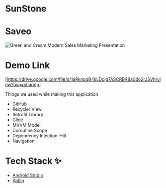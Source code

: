 # SunStone

# Saveo


![Green and Cream Modern Sales Marketing Presentation](https://user-images.githubusercontent.com/86509887/149654034-8d643d45-295d-4824-b0d8-67c75d75e3f8.jpg)


# Demo Link 


[https://drive.google.com/file/d/1aRknpqB4kLDcjg7ASCRB48a0do2rJSVh/view?usp=sharing]


Things we used while making this application

* GitHub
* Recycler View
* Retrofit Library
* Glide
* MVVM Model 
* Coroutine Scope
* Dependency Injection-Hilt
* Navigation

# Tech Stack ✨

* [Android Studio](https://developer.android.com/studio)
* [Kotlin](https://kotlinlang.org/)

